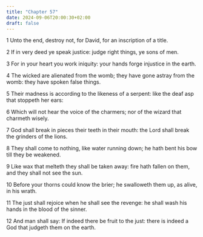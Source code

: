 ```yaml
---
title: "Chapter 57"
date: 2024-09-06T20:00:30+02:00
draft: false
---
```



1 Unto the end, destroy not, for David, for an inscription of a title.

2 If in very deed ye speak justice: judge right things, ye sons of men.

3 For in your heart you work iniquity: your hands forge injustice in the earth.

4 The wicked are alienated from the womb; they have gone astray from the womb: they have spoken false things.

5 Their madness is according to the likeness of a serpent: like the deaf asp that stoppeth her ears:

6 Which will not hear the voice of the charmers; nor of the wizard that charmeth wisely.

7 God shall break in pieces their teeth in their mouth: the Lord shall break the grinders of the lions.

8 They shall come to nothing, like water running down; he hath bent his bow till they be weakened.

9 Like wax that melteth they shall be taken away: fire hath fallen on them, and they shall not see the sun.

10 Before your thorns could know the brier; he swalloweth them up, as alive, in his wrath.

11 The just shall rejoice when he shall see the revenge: he shall wash his hands in the blood of the sinner.

12 And man shall say: If indeed there be fruit to the just: there is indeed a God that judgeth them on the earth.

